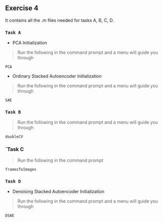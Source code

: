 ## Exercise 4

It contains all the .m files needed for tasks A, B, C, D. <br />

### `Task A`

* PCA Initialization

> Run the following in the command prompt and a menu will guide you through

```
PCA
```

* Ordinary Stacked Autoencoder Initialization

> Run the following in the command prompt and a menu will guide you through

```
SAE
```


### `Task B`

> Run the following in the command prompt and a menu will guide you through

``` 
doubleCV
```


### `Task C

> Run the following in the command prompt

``` 
framesToImages
```


### `Task D`

* Denoising Stacked Autoencoder Initialization

> Run the following in the command prompt and a menu will guide you through

``` 
DSAE
```


